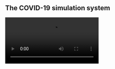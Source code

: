 ## The COVID-19 simulation system

<video src="C:\Users\DELL\Desktop\simulation_system_processing.MP4"></video>


